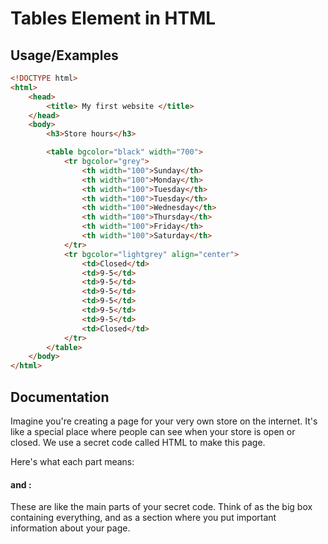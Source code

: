 
# Tables Element in HTML

## Usage/Examples

```html
<!DOCTYPE html>
<html>
    <head>
        <title> My first website </title>
    </head>
    <body>
        <h3>Store hours</h3>

        <table bgcolor="black" width="700">
            <tr bgcolor="grey">
                <th width="100">Sunday</th>
                <th width="100">Monday</th>
                <th width="100">Tuesday</th>
                <th width="100">Tuesday</th>
                <th width="100">Wednesday</th>
                <th width="100">Thursday</th>
                <th width="100">Friday</th>
                <th width="100">Saturday</th>
            </tr>
            <tr bgcolor="lightgrey" align="center">
                <td>Closed</td>
                <td>9-5</td>
                <td>9-5</td>
                <td>9-5</td>
                <td>9-5</td>
                <td>9-5</td>
                <td>9-5</td>
                <td>Closed</td>
            </tr>
        </table>
    </body>
</html>
```


## Documentation

Imagine you're creating a page for your very own store on the internet. It's like a special place where people can see when your store is open or closed. We use a secret code called HTML to make this page.

Here's what each part means:

#### <html> and <head>:

These are like the main parts of your secret code. Think of <html> as the big box containing everything, and <head> as a section where you put important information about your page.

#### <title>:

This is like the name of your webpage. In this example, it's "My first website." It's what people see at the top of their browser when they visit your store.

#### <body>:

This is where the fun happens! It's like the main area of your page, where you put all the things you want people to see.

#### <h3>:

This is a heading, like a big title. Here, it says "Store hours," so people know they're about to see when the store is open.

#### <table>:

Imagine a table like a grid, with rows and columns. It's a neat way to organize information. This table is where we'll put our store hours.

#### <tr>:

This is a table row. It's like a horizontal line in the grid. Our table has two rows - one for the days of the week and one for the store's open or closed times.

#### <th>:

This stands for table header. It's like the titles for each column. We have days of the week as titles for each column.

#### <td>:

This stands for table data. It's like the information in each cell of the grid. We use it to say if the store is open, closed, or what time it opens and closes.

#### bgcolor and width:

These are like special commands to color the background of the table and set its width. It makes the store hours look more exciting.

#### <align>:

This helps center the information in the cells (like "Closed" or "9-5").

So, when someone visits your store webpage, they can easily see which days the store is open, closed, or what time it opens and closes. It's like a little schedule for your online store! 

